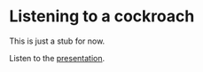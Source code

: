 # Listening to a cockroach

This is just a stub for now. 

Listen to the [presentation](https://drive.google.com/file/d/1OX1vQiPQYgiPGKPmIke244pp3ZYIB6U8/view?usp=sharing).


